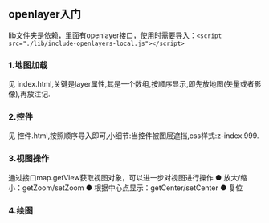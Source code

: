 ## openlayer入门

lib文件夹是依赖，里面有openlayer接口，使用时需要导入：`<script src="./lib/include-openlayers-local.js"></script>`

### 1.地图加载

见 index.html,关键是layer属性,其是一个数组,按顺序显示,即先放地图(矢量或者影像),再放注记.

### 2.控件

见 控件.html,按照顺序导入即可,小细节:当控件被图层遮挡,css样式:z-index:999.

### 3.视图操作

通过接口map.getView获取视图对象，可以进一步对视图进行操作
● 放大/缩小：getZoom/setZoom
● 根据中心点显示：getCenter/setCenter
● 复位

### 4.绘图

